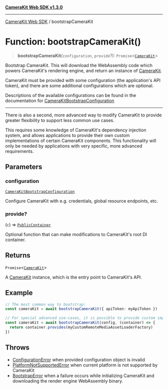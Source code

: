 [**CameraKit Web SDK v1.3.0**](../README.md)

***

[CameraKit Web SDK](../globals.md) / bootstrapCameraKit

# Function: bootstrapCameraKit()

> **bootstrapCameraKit**(`configuration`, `provide`?): `Promise`\<[`CameraKit`](../classes/CameraKit.md)\>

Bootstrap CameraKit. This will download the WebAssembly code which powers CameraKit's rendering engine, and return
an instance of [CameraKit](../classes/CameraKit.md).

CameraKit must be provided with some configuration (the application's API token), and there are some additional
configurations which are optional.

Descriptions of the available configurations can be found in the documentation for
[CameraKitBootstrapConfiguration](../interfaces/CameraKitBootstrapConfiguration.md)

---

There is also a second, more advanced way to modify CameraKit to provide greater flexibility to support less common
use cases.

This requires some knowledge of CameraKit's dependency injection system, and allows applications to provide their
own custom implementations of certain CameraKit components. This functionality will only be needed by applications
with very specific, more advanced requirements.

## Parameters

### configuration

[`CameraKitBootstrapConfiguration`](../interfaces/CameraKitBootstrapConfiguration.md)

Configure CameraKit with e.g. credentials, global resource endpoints, etc.

### provide?

(`c`) => [`PublicContainer`](../type-aliases/PublicContainer.md)

Optional function that can make modifications to CameraKit's root DI container.

## Returns

`Promise`\<[`CameraKit`](../classes/CameraKit.md)\>

A [CameraKit](../classes/CameraKit.md) instance, which is the entry point to CameraKit's API.

## Example

```ts
// The most common way to bootstrap:
const cameraKit = await bootstrapCameraKit({ apiToken: myApiToken })

// For special advanced use-cases, it is possible to provide custom implementations for certain CameraKit components.
const cameraKit = await bootstrapCameraKit(config, (container) => {
  return container.provides(myCustomRemoteMediaAssetLoaderFactory)
})
```

## Throws

- [ConfigurationError](../type-aliases/ConfigurationError.md) when provided configuration object is invalid
 - [PlatformNotSupportedError](../type-aliases/PlatformNotSupportedError.md) when current platform is not supported by CameraKit
 - [BootstrapError](../type-aliases/BootstrapError.md) when a failure occurs while initializing CameraKit and downloading the render engine
WebAssembly binary.
